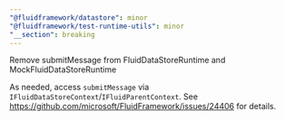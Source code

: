 ```yaml
---
"@fluidframework/datastore": minor
"@fluidframework/test-runtime-utils": minor
"__section": breaking
---
```

Remove submitMessage from FluidDataStoreRuntime and MockFluidDataStoreRuntime

As needed, access `submitMessage` via `IFluidDataStoreContext`/`IFluidParentContext`. See https://github.com/microsoft/FluidFramework/issues/24406 for details.
